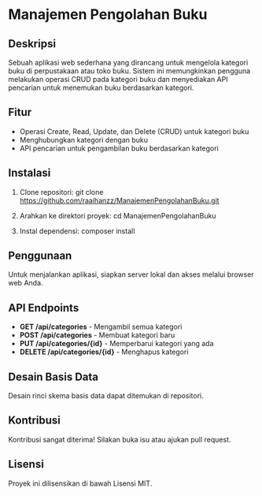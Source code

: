 # Manajemen Pengolahan Buku

## Deskripsi
Sebuah aplikasi web sederhana yang dirancang untuk mengelola kategori buku di perpustakaan atau toko buku. Sistem ini memungkinkan pengguna melakukan operasi CRUD pada kategori buku dan menyediakan API pencarian untuk menemukan buku berdasarkan kategori.

## Fitur
- Operasi Create, Read, Update, dan Delete (CRUD) untuk kategori buku
- Menghubungkan kategori dengan buku
- API pencarian untuk pengambilan buku berdasarkan kategori

## Instalasi
1. Clone repositori:
    git clone https://github.com/raaihanzz/ManajemenPengolahanBuku.git

2. Arahkan ke direktori proyek:
    cd ManajemenPengolahanBuku

3. Instal dependensi:
    composer install
   
## Penggunaan
Untuk menjalankan aplikasi, siapkan server lokal dan akses melalui browser web Anda.

## API Endpoints
- **GET /api/categories** - Mengambil semua kategori
- **POST /api/categories** - Membuat kategori baru
- **PUT /api/categories/{id}** - Memperbarui kategori yang ada
- **DELETE /api/categories/{id}** - Menghapus kategori

## Desain Basis Data
Desain rinci skema basis data dapat ditemukan di repositori.

## Kontribusi
Kontribusi sangat diterima! Silakan buka isu atau ajukan pull request.

## Lisensi
Proyek ini dilisensikan di bawah Lisensi MIT.
